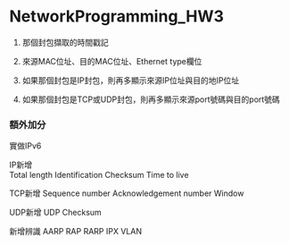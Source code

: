 # NetworkProgramming_HW3

1. 那個封包擷取的時間戳記

2. 來源MAC位址、目的MAC位址、Ethernet type欄位

3. 如果那個封包是IP封包，則再多顯示來源IP位址與目的地IP位址

4. 如果那個封包是TCP或UDP封包，則再多顯示來源port號碼與目的port號碼

### 額外加分

實做IPv6

IP新增  
       Total length
       Identification
       Checksum
       Time to live
       
TCP新增
        Sequence number
        Acknowledgement number
        Window

UDP新增
        UDP Checksum
        
新增辨識
        AARP
        RAP
        RARP
        IPX
        VLAN
